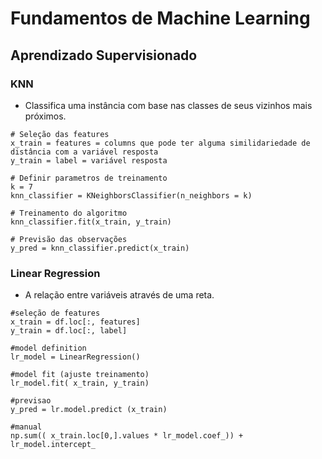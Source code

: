 # Fundamentos de Machine Learning

## Aprendizado Supervisionado

### KNN
* Classifica uma instância com base nas classes de seus vizinhos mais próximos.

``` 
# Seleção das features
x_train = features = columns que pode ter alguma similidariedade de distância com a variável resposta
y_train = label = variável resposta

# Definir parametros de treinamento
k = 7
knn_classifier = KNeighborsClassifier(n_neighbors = k)

# Treinamento do algoritmo
knn_classifier.fit(x_train, y_train)

# Previsão das observações
y_pred = knn_classifier.predict(x_train)
```

### Linear Regression
* A relação entre variáveis através de uma reta.

``` 
#seleção de features
x_train = df.loc[:, features]
y_train = df.loc[:, label]

#model definition
lr_model = LinearRegression()

#model fit (ajuste treinamento)
lr_model.fit( x_train, y_train)

#previsao
y_pred = lr.model.predict (x_train)

#manual
np.sum(( x_train.loc[0,].values * lr_model.coef_)) + lr_model.intercept_
```